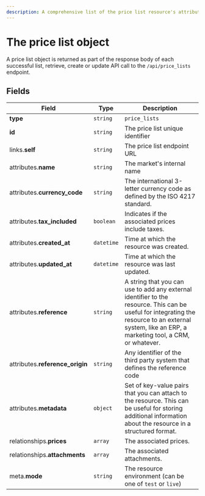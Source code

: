 ```yaml
---
description: A comprehensive list of the price list resource's attributes and relationships.
---
```


# The price list object

A price list object is returned as part of the response body of each successful list, retrieve, create or update API call to the `/api/price_lists` endpoint.

## Fields

| Field          | Type     | Description                                  |
| -------------- | -------- | -------------------------------------------- |
| **type**       | `string` | `price_lists`                        |
| **id**         | `string` | The price list unique identifier  |
| links.**self** | `string` | The price list endpoint URL       |
| attributes.**name** | `string` | The market's internal name |
| attributes.**currency_code** | `string` | The international 3-letter currency code as defined by the ISO 4217 standard. |
| attributes.**tax_included** | `boolean` | Indicates if the associated prices include taxes. |
| attributes.**created_at** | `datetime` | Time at which the resource was created. |
| attributes.**updated_at** | `datetime` | Time at which the resource was last updated. |
| attributes.**reference** | `string` | A string that you can use to add any external identifier to the resource. This can be useful for integrating the resource to an external system, like an ERP, a marketing tool, a CRM, or whatever. |
| attributes.**reference_origin** | `string` | Any identifier of the third party system that defines the reference code |
| attributes.**metadata** | `object` | Set of key-value pairs that you can attach to the resource. This can be useful for storing additional information about the resource in a structured format. |
| relationships.**prices** | `array` | The associated prices. |
| relationships.**attachments** | `array` | The associated attachments. |
| meta.**mode** | `string` | The resource environment \(can be one of `test` or `live`\) |

